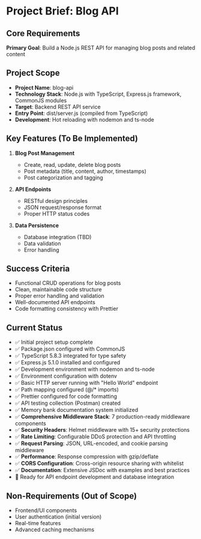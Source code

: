 # Project Brief: Blog API

## Core Requirements

**Primary Goal**: Build a Node.js REST API for managing blog posts and related content

## Project Scope

- **Project Name**: blog-api
- **Technology Stack**: Node.js with TypeScript, Express.js framework, CommonJS modules
- **Target**: Backend REST API service
- **Entry Point**: dist/server.js (compiled from TypeScript)
- **Development**: Hot reloading with nodemon and ts-node

## Key Features (To Be Implemented)

1. **Blog Post Management**
   - Create, read, update, delete blog posts
   - Post metadata (title, content, author, timestamps)
   - Post categorization and tagging

2. **API Endpoints**
   - RESTful design principles
   - JSON request/response format
   - Proper HTTP status codes

3. **Data Persistence**
   - Database integration (TBD)
   - Data validation
   - Error handling

## Success Criteria

- Functional CRUD operations for blog posts
- Clean, maintainable code structure
- Proper error handling and validation
- Well-documented API endpoints
- Code formatting consistency with Prettier

## Current Status

- ✅ Initial project setup complete
- ✅ Package.json configured with CommonJS
- ✅ TypeScript 5.8.3 integrated for type safety
- ✅ Express.js 5.1.0 installed and configured
- ✅ Development environment with nodemon and ts-node
- ✅ Environment configuration with dotenv
- ✅ Basic HTTP server running with "Hello World" endpoint
- ✅ Path mapping configured (@/* imports)
- ✅ Prettier configured for code formatting
- ✅ API testing collection (Postman) created
- ✅ Memory bank documentation system initialized
- ✅ **Comprehensive Middleware Stack**: 7 production-ready middleware components
- ✅ **Security Headers**: Helmet middleware with 15+ security protections
- ✅ **Rate Limiting**: Configurable DDoS protection and API throttling
- ✅ **Request Parsing**: JSON, URL-encoded, and cookie parsing middleware
- ✅ **Performance**: Response compression with gzip/deflate
- ✅ **CORS Configuration**: Cross-origin resource sharing with whitelist
- ✅ **Documentation**: Extensive JSDoc with examples and best practices
- 🚧 Ready for API endpoint development and database integration

## Non-Requirements (Out of Scope)

- Frontend/UI components
- User authentication (initial version)
- Real-time features
- Advanced caching mechanisms
